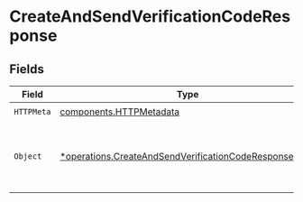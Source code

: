 # CreateAndSendVerificationCodeResponse


## Fields

| Field                                                                                                                         | Type                                                                                                                          | Required                                                                                                                      | Description                                                                                                                   |
| ----------------------------------------------------------------------------------------------------------------------------- | ----------------------------------------------------------------------------------------------------------------------------- | ----------------------------------------------------------------------------------------------------------------------------- | ----------------------------------------------------------------------------------------------------------------------------- |
| `HTTPMeta`                                                                                                                    | [components.HTTPMetadata](../../models/components/httpmetadata.md)                                                            | :heavy_check_mark:                                                                                                            | N/A                                                                                                                           |
| `Object`                                                                                                                      | [*operations.CreateAndSendVerificationCodeResponseBody](../../models/operations/createandsendverificationcoderesponsebody.md) | :heavy_minus_sign:                                                                                                            | The verification code has been successfully sent.                                                                             |